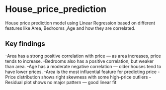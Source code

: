 # House_price_prediction
House price prediction model using Linear Regression based on different features like Area, Bedrooms ,Age  and how they are correlated.
## Key findings
-Area has a strong positive correlation with price — as area increases, price tends to increase.
-Bedrooms also has a positive correlation, but weaker than area. 
-Age has a moderate negative correlation — older houses tend to have
lower prices.
-Area is the most influential feature for predicting price
-Price distribution shows right skewness with some high-price outliers
-Residual plot shows no major pattern — good linear fit
